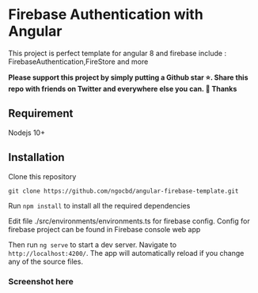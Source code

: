 # Firebase Authentication with Angular

This project is perfect template for angular 8 and firebase include : FirebaseAuthentication,FireStore and more 


**Please support this project by simply putting a Github star ⭐. Share this repo with friends on Twitter and everywhere else you can. 🙏 Thanks**

## Requirement

Nodejs 10+

## Installation

Clone this repository 

`git clone https://github.com/ngocbd/angular-firebase-template.git`

Run `npm install` to install all the required dependencies

Edit file ./src/environments/environments.ts for firebase config. Config for firebase project can be found in Firebase console web app


Then run `ng serve` to start a dev server.
Navigate to `http://localhost:4200/`. The app will automatically reload if you change any of the source files.


### Screenshot here
